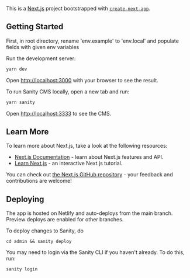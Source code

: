 This is a [Next.js](https://nextjs.org/) project bootstrapped with [`create-next-app`](https://github.com/vercel/next.js/tree/canary/packages/create-next-app).

## Getting Started

First, in root directory, rename 'env.example' to 'env.local' and populate fields with given env variables



Run the development server:

```bash
yarn dev
```

Open [http://localhost:3000](http://localhost:3000) with your browser to see the result.

To run Sanity CMS locally, open a new tab and run:

```bash
yarn sanity
```

Open [http://localhost:3333](http://localhost:3333) to see the CMS.

## Learn More

To learn more about Next.js, take a look at the following resources:

- [Next.js Documentation](https://nextjs.org/docs) - learn about Next.js features and API.
- [Learn Next.js](https://nextjs.org/learn) - an interactive Next.js tutorial.

You can check out [the Next.js GitHub repository](https://github.com/vercel/next.js/) - your feedback and contributions are welcome!

## Deploying

The app is hosted on Netlify and auto-deploys from the main branch. Preview
deploys are enabled for other branches.

To deploy changes to Sanity, do

```
cd admin && sanity deploy
```

You may need to login via the Sanity CLI if you haven't already. To do this, run:

```
sanity login
```
